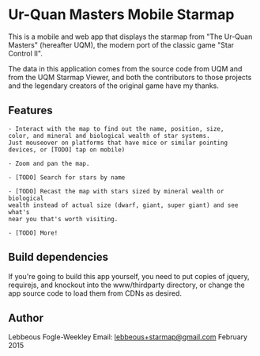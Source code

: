 Ur-Quan Masters Mobile Starmap
==============================

This is a mobile and web app that displays the starmap from "The
Ur-Quan Masters" (hereafter UQM), the modern port of the classic
game "Star Control II".

The data in this application comes from the source code from UQM and from
the UQM Starmap Viewer, and both the contributors to those projects and the
legendary creators of the original game have my thanks.

Features
--------

    - Interact with the map to find out the name, position, size,
    color, and mineral and biological wealth of star systems.
    Just mouseover on platforms that have mice or similar pointing
    devices, or [TODO] tap on mobile)

    - Zoom and pan the map.

    - [TODO] Search for stars by name

    - [TODO] Recast the map with stars sized by mineral wealth or biological
    wealth instead of actual size (dwarf, giant, super giant) and see what's
    near you that's worth visiting.

    - [TODO] More!

Build dependencies
------------------

If you're going to build this app yourself, you need to put copies of
jquery, requirejs, and knockout into the www/thirdparty directory, or
change the app source code to load them from CDNs as desired.

Author
------

Lebbeous Fogle-Weekley
Email: lebbeous+starmap@gmail.com
February 2015
